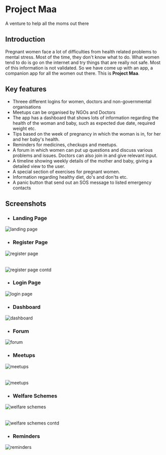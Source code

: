 # Project Maa
A venture to help all the moms out there

## Introduction
Pregnant women face a lot of difficulties from health related problems to mental stress. Most of the time, they don't know what to do. What women tend to do is go on the internet and try things that are really not safe. Most of this information is not validated. So we have come up with an app, a companion app for all the women out there. This is **Project Maa**.

## Key features
* Threee different logins for women, doctors and non-governmental organisations
* Meetups can be organised by NGOs and Doctors
* The app has a dashboard that shows lots of information regarding the health of the woman and baby, such as expected due date, required weight etc.
* Tips based on the week of pregnancy in which the woman is in, for her and her baby's health.
* Reminders for medicines, checkups and meetups.
* A forum in which women can put up questions and discuss various problems and issues. Doctors can also join in and give relevant input.
* A timeline showing weekly details of the mother and baby, giving a detailed view to the user.
* A special section of exercises for pregnant women.
* Information regarding healthy diet, do's and don'ts etc.
* A panic button that send out an SOS message to listed emergency contacts

## Screenshots

* ### Landing Page
![landing page](https://github.com/user9747/Maa/blob/master/screenshots/1.png)

* ### Register Page
![register page](https://github.com/user9747/Maa/blob/master/screenshots/2.png)
<br />
<br />
<br />
![register page contd](https://github.com/user9747/Maa/blob/master/screenshots/4.png)

* ### Login Page
![login page](https://github.com/user9747/Maa/blob/master/screenshots/3.png)

* ### Dashboard
![dashboard](https://github.com/user9747/Maa/blob/master/screenshots/5.png)

* ### Forum
![forum](https://github.com/user9747/Maa/blob/master/screenshots/6.png)

* ### Meetups
![meetups](https://github.com/user9747/Maa/blob/master/screenshots/7.png)
<br />
<br />
<br />
![meetups](https://github.com/user9747/Maa/blob/master/screenshots/11.png)

* ### Welfare Schemes
![welfare schemes](https://github.com/user9747/Maa/blob/master/screenshots/8.png)
<br />
<br />
<br />
![welfare schemes contd](https://github.com/user9747/Maa/blob/master/screenshots/9.png)

* ### Reminders
![reminders](https://github.com/user9747/Maa/blob/master/screenshots/10.png)




